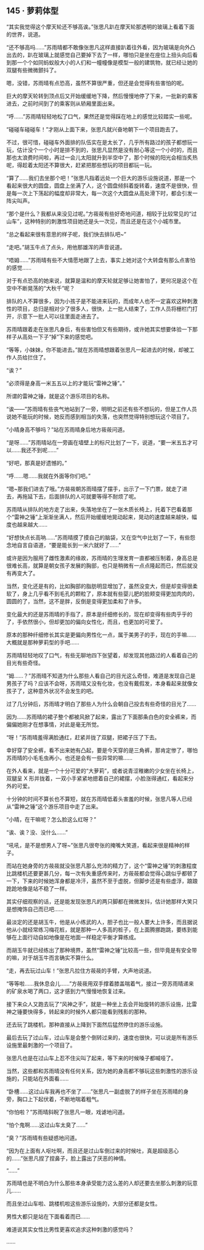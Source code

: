 ## 145 · 萝莉体型

“其实我觉得这个摩天轮还不够高诶。”张思凡趴在摩天轮那透明的玻璃上看着下面的世界，说道。

“还不够高吗……”苏雨晴都不敢像张思凡这样直接趴着往外看，因为玻璃是向外凸出去的，趴在玻璃上就感觉自己要掉下去了一样，哪怕只是坐在座位上扭头向后看到那一个个如同蚂蚁般大小的人们和一幢幢像是模型一般的建筑物，就已经让她的双腿有些微微颤抖了。

嗯，没错，苏雨晴有点恐高，虽然不算很严重，但还是会觉得有些害怕的呢。

巨大的摩天轮转到顶点后又开始缓缓地下降，然后慢慢地停了下来，一批新的乘客进去，之前时间到了的乘客则从轿厢里面出来。

“呼……”苏雨晴轻轻地松了口气，果然还是觉得踩在地上的感觉比较踏实一些呢。

“碰碰车碰碰车！”才刚从上面下来，张思凡就兴奋地朝下一个项目跑去了。

不过，很可惜，碰碰车外面排的队伍实在是太长了，几乎所有路过的孩子都想玩一玩，估计没个一个小时是排不到的，张思凡显然是没有耐心等这一个小时的，而且那也太浪费时间啦，再过一会儿太阳就升到半空中了，那个时候的阳光会相当炙热呢，得趁着太阳还不算很大，赶紧把那些想玩的项目都玩一玩。

“算了……我们去坐那个吧！”张思凡指着远处一个巨大的游乐设施说道，那是一个看起来很大的圆盘，圆盘上坐满了人，这个圆盘倾斜着旋转着，速度不是很快，但是每一次上下荡起的幅度却非常大，每一次这个大圆盘从高处滑下时，都会引发一阵尖叫声。

“那个是什么？我都从来没见过呢。”方莜莜有些好奇地问道，相较于比较常见的“过山车”，这种特别的刺激性项目她还是头一次见，而且还是在这个小城市里。

“总之看起来很有意思的样子呢，我们快去排队吧~”

“走吧。”胡玉牛点了点头，用他那雄浑的声音说道。

“唔姆……”苏雨晴有些不大情愿地跟了上去，事实上她对这个大转盘有那么点害怕的感觉……

对于有点恐高的她来说，就算是温和的摩天轮就足够让她害怕了，更何况是这个在空中不断晃荡的“大秋千”呢？

排队的人不算很多，因为小孩子是不能进来玩的，而成年人也不一定喜欢这种刺激性的项目，总归是相对少了很多人，很快，上一批人结束了，工作人员将栅栏门打开，示意下一批人可以往里面走进去了。

苏雨晴跟着走在张思凡身后，有些害怕但又有些期待，或许她其实想要体验一下那样子从高处一下子“掉”下来的感觉吧。

“等等，小妹妹，你不能进去。”就在苏雨晴想跟着张思凡一起进去的时候，却被工作人员给拦住了。

“诶？”

“必须得是身高一米五五以上的才能玩“雷神之锤”。”

所谓的雷神之锤，就是这个游乐项目的名称。

“诶——”苏雨晴有些丧气地站到了一旁，明明之前还有些不想玩的，但是工作人员说她不能玩的时候，她反而感到相当的失落，也突然觉得特别想玩这个项目了。

“小晴身高不够吗？”站在苏雨晴身后地方莜莜问道。

“是呀……”苏雨晴站在一旁画在墙壁上的标尺比划了一下，说道，“要一米五五才可以……我还不到呢……”

“好吧，那真是好遗憾的。”

“呼……嗯……我就在外面等你们吧。”

“嗯~那我们进去了哦。”方莜莜朝苏雨晴摆了摆手，出示了一下门票，就走了进去，再拖延下去，后面排队的人可就要等得不耐烦了呢。

苏雨晴从排队的地方走了出来，失落地坐在了一张木质长椅上，托着下巴看着那个“雷神之锤”上渐渐坐满人，然后开始缓缓地晃动起来，晃动的速度越来越快，幅度也越来越大……

“好想快点长高呐……”苏雨晴摸了摸自己的脑袋，又在空气中比划了一下，有些怨念地自言自语道，“要是能长到一米六就好了……”

或许是因为服用了雌性激素的缘故，苏雨晴的生理发育一直都被压制着，身高总是很难长高，就算是朝女孩子发展的胸部，也只是稍微有一点点隆起而已，然后就没有再变大了。

当然，变化还是有的，比如胸部的脂肪明显增加了，虽然没变大，但是却变得很柔软了，身上几乎看不到毛孔的颗粒了，原本就有些婴儿肥的脸颊变得更加肉肉的，圆圆的了，当然，这不是胖，反倒是变得更加柔和了许多。

变化最大的还是苏雨晴的手指了，原本是纤细修长的，现在却变得有些肉乎乎的了，手依然很小，但却更加的偏向女性化，而且，也更加的可爱了。

原本的那种纤细修长其实是更偏向男性化一点，属于美男子的手，现在的手嘛……大概就是那种萝莉型的手吧……

苏雨晴轻轻地叹了口气，有些无聊地四下张望着，却发现其他路过的人看着自己的目光有些奇怪。

“姆……？”苏雨晴不知道为什么那些人看自己的目光这么奇怪，难道是发现自己是男孩子了吗？应该不会呀，苏雨晴又没有化妆，也没有戴假发，本身看起来就像女孩子了，这种意外状况不会发生的吧。

过了几分钟后，苏雨晴才明白了那些人为什么会朝自己投去有些奇怪的目光了……

因为……苏雨晴的裙子整个都被风掀了起来，露出了下面那条白色的安全裤来，而偏偏她刚才在想事情，对此是毫无所觉。

“呀！”苏雨晴羞得满脸通红，赶紧并拢了双腿，把裙子压了下去。

幸好穿了安全裤，看不出来她有凸起，要是今天穿的是三角裤，那肯定惨了，哪怕苏雨晴的小毛毛虫再小，也还是会有一些异常的嘛……

在外人看来，就是一个十分可爱的“大萝莉”，或者说青涩稚嫩的少女坐在长椅上，双腿呈 X 形并拢着，一双小手紧紧地摁着自己的裙摆，小脸涨得通红，看起来分外的可爱。

十分钟的时间不算长也不算短，就在苏雨晴低着头害羞的时候，张思凡等人已经从“雷神之锤”这个游乐项目中走了出来。

“小晴，在干嘛呢？怎么脸这么红呀？”

“诶、诶？没、没什么……”

“吼吼，是不是想男人了呀~”张思凡很夸张的掩嘴大笑道，看起来很是精神的样子。

而站在她身旁的方莜莜就没张思凡那么充沛的精力了，这个“雷神之锤”的刺激程度比跳楼机还要更甚几分，每一次有失重感传来时，方莜莜都会觉得心跳似乎都顿了一下，下来的时候她浑身都是冷汗，虽然不至于虚脱，但脚步还是有些虚浮，踉踉跄跄地像是站不稳了一样。

其实仔细观察的话，还是能发现张思凡的两只脚都在微微发抖，估计她那样大笑只是想掩饰自己而已吧……

最淡定的还是胡玉牛，他是从小练武的人，胆子也比一般人要大上许多，而且据说他从小就经常练习梅花桩，就是那种一人多高的桩子，在上面腾挪跑跳，要练到能够在上面行动自如地像是在地面一样稳定平衡才算练成。

而胡玉牛就已经练出了那种境界，虽然“雷神之锤”比较高一些，但毕竟是有安全带的嘛，对于胡玉牛而言确实不算什么。

“走，再去玩过山车！”张思凡拉住方莜莜的手臂，大声地说道。

“等等啦……我休息会儿……”方莜莜用双手撑着膝盖喘着气，接过一旁苏雨晴递来的矿泉水喝了两口，这才感到力气慢慢地恢复过来。

接下来众人又跑去玩了“风神之手”，就是一种坐上去会开始旋转的游乐设施，比雷神之锤要快得多，转起来的时候外人都只能看到残影的那种。

还去玩了跳楼机，那种直接从上降到下面然后猛然停住的游乐设施。

最后去玩了过山车，过山车是会整个倒转过来的，速度也很快，可以说是所有游乐设施里最刺激的一个项目了。

张思凡也是在过山车上忍不住尖叫了起来，等下来的时候嗓子都喊哑了。

当然，这些都和苏雨晴没有任何关系，因为她的身高都不够玩这些刺激性的游乐设施的，只能站在外面看……

“卧槽……这过山车我再也不坐了……”张思凡一副虚脱了的样子坐在苏雨晴的身旁，胸口上下起伏着，不断地喘着粗气。

“你怕啦？”苏雨晴斜睨了张思凡一眼，戏谑地问道。

“怕个鬼啊……这过山车太臭了……”

“臭？”苏雨晴有些疑惑地问道。

“因为在上面有人呕吐啊，而且还是过山车倒过来的时候吐，真是超级恶心的……”张思凡捏了捏鼻子，脸上露出了厌恶的神情。

“……”

苏雨晴也是不明白为什么那些本身承受能力这么差的人却还要去坐那么刺激的玩意儿……

而且坐过山车啦、跳楼机啦这些游乐设施的，大部分还都是女性。

男性大都只是站在下面看着而已……

难道说其实女性比男性更喜欢追求这种刺激的感觉吗？

……
